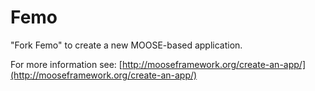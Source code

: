 Femo
=====

"Fork Femo" to create a new MOOSE-based application.

For more information see: [http://mooseframework.org/create-an-app/](http://mooseframework.org/create-an-app/)
